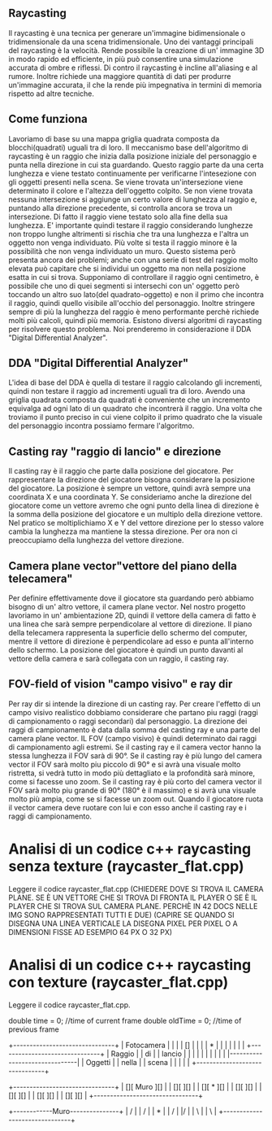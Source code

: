 ## Raycasting
Il raycasting è una tecnica per generare un'immagine bidimensionale o tridimensionale da una scena tridimensionale. Uno dei vantaggi principali del raycasting è la velocità. Rende possibile la creazione di un' immagine 3D in modo rapido ed efficiente, in più può consentire una simulazione accurata di ombre e riflessi.
Di contro il raycasting è incline all'aliasing e al rumore. Inoltre richiede una maggiore quantità di dati per produrre un'immagine accurata, il che la rende più impegnativa in termini di memoria rispetto ad altre tecniche.

## Come funziona
Lavoriamo di base su una mappa griglia quadrata composta da blocchi(quadrati) uguali tra di loro. Il meccanismo base dell'algoritmo di raycasting è un raggio che inizia dalla posizione iniziale del personaggio e punta nella direzione in cui sta guardando. Questo raggio parte da una certa lunghezza e viene testato continuamente per verificarne l'intesezione con gli oggetti presenti nella scena. Se viene trovata un'intersezione viene determinato il colore e l'altezza dell'oggetto colpito. Se non viene trovata nessuna intersezione si aggiunge un certo valore di lunghezza al raggio e, puntando alla direzione precedente, si controlla ancora se trova un intersezione.
Di fatto il raggio viene testato solo alla fine della sua lunghezza. E' importante quindi testare il raggio considerando lunghezze non troppo lunghe altrimenti si rischia che tra una lunghezza e l'altra un oggetto non venga individuato. Più volte si testa il raggio minore è la possibilità che non venga individuato un muro. Questo sistema però presenta ancora dei problemi; anche con una serie di test del raggio molto elevata può capitare che si individui un oggetto ma non nella posizione esatta in cui si trova. Supponiamo di controllare il raggio ogni centimetro, è possibile che uno di quei segmenti si intersechi con un' oggetto però toccando un altro suo lato(del quadrato-oggetto) e non il primo che incontra il raggio, quindi quello visibile all'occhio del personaggio. Inoltre stringere sempre di più la lunghezza del raggio è meno performante perchè richiede molti più calcoli, quindi più memoria.
Esistono diversi algoritmi di raycasting per risolvere questo problema. Noi prenderemo in considerazione il DDA "Digital Differential Analyzer".

## DDA "Digital Differential Analyzer"
L'idea di base del DDA è quella di testare il raggio calcolando gli incrementi, quindi non testare il raggio ad incrementi uguali tra di loro. Avendo una griglia quadrata composta da quadrati è conveniente che un incremento equivalga ad ogni lato di un quadrato che incontrerà il raggio. Una volta che troviamo il punto preciso in cui viene colpito il primo quadrato che la visuale del personaggio incontra possiamo fermare l'algoritmo.

## Casting ray "raggio di lancio" e direzione
Il casting ray è il raggio che parte dalla posizione del giocatore. Per rappresentare la direzione del giocatore bisogna considerare la posizione del giocatore. La posizione è sempre un vettore, quindi avrà sempre una coordinata X e una coordinata Y. Se consideriamo anche la direzione del giocatore come un vettore avremo che ogni punto della linea di direzione è la somma della posizione del giocatore e un multiplo della direzione vettore. Nel pratico se moltiplichiamo X e Y del vettore direzione per lo stesso valore cambia la lunghezza ma mantiene la stessa direzione. Per ora non ci preoccupiamo della lunghezza del vettore direzione.

## Camera plane vector"vettore del piano della telecamera"
Per definire effettivamente dove il giocatore sta guardando però abbiamo bisogno di un' altro vettore, il camera plane vector. Nel nostro progetto lavoriamo in un' ambientazione 2D, quindi il vettore della camera di fatto è una linea che sarà sempre perpendicolare al vettore di direzione. Il piano della telecamera rappresenta la superficie dello schermo del computer, mentre il vettore di direzione è perpendicolare ad esso e punta all'interno dello schermo. La posizione del giocatore è quindi un punto davanti al vettore della camera e sarà collegata con un raggio, il casting ray.

## FOV-field of vision "campo visivo" e ray dir
Per ray dir si intende la direzione di un casting ray. Per creare l'effetto di un campo visivo realistico dobbiamo considerare che partano piu raggi (raggi di campionamento o raggi secondari) dal personaggio. La direzione dei raggi di campionamento è data dalla somma del casting ray e una parte del camera plane vector. IL FOV (campo visivo) è quindi determinato dai raggi di campionamento agli estremi.
Se il casting ray e il camera vector hanno la stessa lunghezza il FOV sarà di 90°.
Se il casting ray è più lungo del camera vector il FOV sarà molto piu piccolo di 90° e si avrà una visuale molto ristretta, si vedrà tutto in modo più dettagliato e la profondità sarà minore, come si facesse uno zoom.
Se il casting ray è più corto del camera vector il FOV sarà molto piu grande di 90° (180° è il massimo) e si avrà una visuale molto più ampia, come se si facesse un zoom out. Quando il giocatore ruota il vector camera deve ruotare con lui e con esso anche il casting ray e i raggi di campionamento.

# Analisi di un codice c++ raycasting senza texture (raycaster_flat.cpp)
Leggere il codice raycaster_flat.cpp
(CHIEDERE DOVE SI TROVA IL CAMERA PLANE. SE È UN VETTORE CHE SI TROVA DI FRONTA IL PLAYER O SE È IL PLAYER CHE SI TROVA SUL CAMERA PLANE. PERCHÈ IN 42 DOCS NELLE IMG SONO RAPPRESENTATI TUTTI E DUE)
(CAPIRE SE QUANDO SI DISEGNA UNA LINEA VERTICALE LA DISEGNA PIXEL PER PIXEL O A DIMENSIONI FISSE AD ESEMPIO 64 PX O 32 PX)

# Analisi di un codice c++ raycasting con texture (raycaster_flat.cpp)
Leggere il codice raycaster_flat.cpp.




  double time = 0; //time of current frame
  double oldTime = 0; //time of previous frame










+-------------------------------+
|           Fotocamera          |
|                               |
|         []                    |
|                               |
|              *                |
|                               |
|                               |
|                               |
+-------------------------------+
|             Raggio            |
|             di                |
|            lancio             |
|              |                |
|              |                |
|              |                |
|-------------------------------|
|           Oggetti             |
|           nella               |
|           scena               |
|                               |
|                               |
+-------------------------------+

+-------------------------------+
|    [][        Muro        ][]  |
|    [][                    ][]  |
|    [][         *          ][]  |
|    [][                    ][]  |
|    [][                    ][]  |
|    [][                    ][]  |
|    [][                    ][]  |
+--------------------------------+

+------------Muro---------------+
|    /                          |
|   /                           |
|  *                            |
| /                             |
|/                              |
|              \                |
|               \               |
+-------------------------------+



